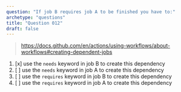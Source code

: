 ```yaml
---
question: "If job B requires job A to be finished you have to:"
archetype: "questions"
title: "Question 012"
draft: false
---
```


> https://docs.github.com/en/actions/using-workflows/about-workflows#creating-dependent-jobs
1. [x] use the `needs` keyword in job B to create this dependency
1. [ ] use the `needs` keyword in job A to create this dependency
1. [ ] use the `requires` keyword in job B to create this dependency
1. [ ] use the `requires` keyword in job A to create this dependency

